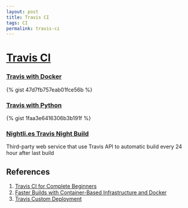 ```yaml
---
layout: post
title: Travis CI
tags: CI
permalink: travis-ci
---
```


# [Travis CI](http://travis-ci.org)


### [Travis with Docker](http://docs.travis-ci.com/user/docker/)

{% gist 47d7fb757eab01fce56b %}

### [Travis with Python](http://docs.travis-ci.com/user/languages/python/)

{% gist 1faa3e6416306b3b191f %}


### [Nightli.es Travis Night Build](https://nightli.es)

Third-party web service that use Travis API to automatic build every 24
hour after last build


## References
1. [Travis CI for Complete Beginners](http://docs.travis-ci.com/user/for-beginners/)
2. [Faster Builds with Container-Based Infrastructure and
   Docker](http://blog.travis-ci.com/2014-12-17-faster-builds-with-container-based-infrastructure/)
3. [Travis Custom Deployment](http://docs.travis-ci.com/user/deployment/custom/)
